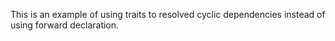 This is an example of using traits to resolved cyclic
dependencies instead of using forward declaration.